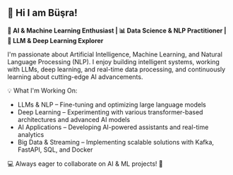 ## 👋 Hi I am Büşra!

**🚀 AI & Machine Learning Enthusiast | 📊 Data Science & NLP Practitioner | 🤖 LLM & Deep Learning Explorer**

I'm passionate about Artificial Intelligence, Machine Learning, and Natural Language Processing (NLP). I enjoy building intelligent systems, working with LLMs, deep learning, and real-time data processing, and continuously learning about cutting-edge AI advancements.

💡 What I'm Working On:

- LLMs & NLP – Fine-tuning and optimizing large language models
- Deep Learning – Experimenting with various transformer-based architectures and advanced AI models
- AI Applications – Developing AI-powered assistants and real-time analytics
- Big Data & Streaming – Implementing scalable solutions with Kafka, FastAPI, SQL, and Docker


💻 Always eager to collaborate on AI & ML projects! 🚀


<!--
**busrabektas/busrabektas** is a ✨ _special_ ✨ repository because its `README.md` (this file) appears on your GitHub profile.

Here are some ideas to get you started:

- 🔭 I’m currently working on ...
- 🌱 I’m currently learning ...
- 👯 I’m looking to collaborate on ...
- 🤔 I’m looking for help with ...
- 💬 Ask me about ...
- 📫 How to reach me: ...
- 😄 Pronouns: ...
- ⚡ Fun fact: ...
-->
